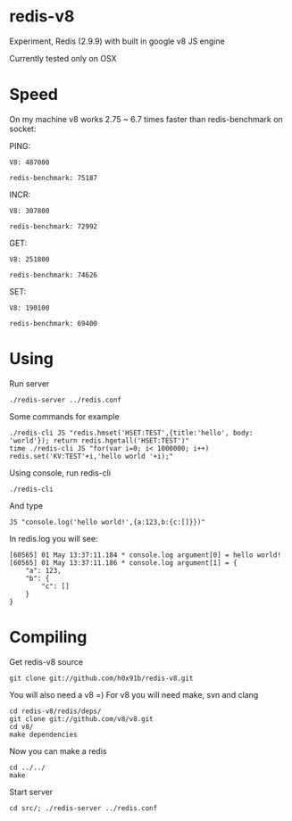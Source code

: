 redis-v8
========

Experiment, Redis (2.9.9) with built in google v8 JS engine

Currently tested only on OSX

Speed
=====

On my machine v8 works 2.75 ~ 6.7 times faster than redis-benchmark on socket:

PING: 
	
	V8: 487000
	
	redis-benchmark: 75187

INCR:
	
	V8: 307800
	
	redis-benchmark: 72992

GET:
	
	V8: 251800
	
	redis-benchmark: 74626

SET:
	
	V8: 190100
	
	redis-benchmark: 69400

Using
=====

Run server

	./redis-server ../redis.conf

Some commands for example

	./redis-cli JS "redis.hmset('HSET:TEST',{title:'hello', body: 'world'}); return redis.hgetall('HSET:TEST')"
	time ./redis-cli JS "for(var i=0; i< 1000000; i++) redis.set('KV:TEST'+i,'hello world '+i);"


Using console, run redis-cli
	
	./redis-cli

And type

	JS "console.log('hello world!',{a:123,b:{c:[]}})"
	
In redis.log you will see:

	[60565] 01 May 13:37:11.184 * console.log argument[0] = hello world!
	[60565] 01 May 13:37:11.186 * console.log argument[1] = {
		"a": 123,
		"b": {
			"c": []
		}
	}


Compiling
=========

Get redis-v8 source

	git clone git://github.com/h0x91b/redis-v8.git

You will also need a v8 =)
For v8 you will need make, svn and clang

	cd redis-v8/redis/deps/
	git clone git://github.com/v8/v8.git
	cd v8/
	make dependencies

Now you can make a redis

	cd ../../
	make

Start server

	cd src/; ./redis-server ../redis.conf
